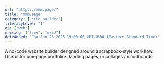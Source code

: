 ```yaml
---
url: "https://mmm.page/"
title: "mmm.page"
category: ["site builder"]
literacyLevel: "1"
os: ["web"]
pricing: ["free", "paid"]
dateAdded: "Thu Jan 23 2025 19:00:00 GMT-0500 (Eastern Standard Time)"
---
```


A no-code website builder designed around a scrapbook-style workflow. Useful for one-page portfolios, landing pages, or collages / moodboards.